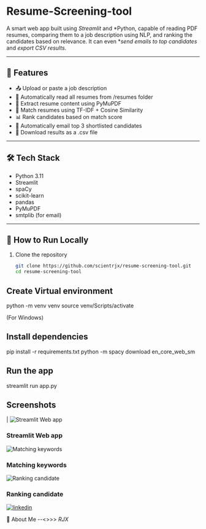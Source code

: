 # Resume-Screening-tool

A smart web app built using *Streamlit* and *Python, capable of reading PDF resumes, comparing them to a job description using NLP, and ranking the candidates based on relevance. It can even **send emails to top candidates* and *export CSV results*.

---

## 📌 Features

- 📤 Upload or paste a job description
- 📂 Automatically read all resumes from /resumes folder
- 🧠 Extract resume content using PyMuPDF
- 🧮 Match resumes using TF-IDF + Cosine Similarity
- 📊 Rank candidates based on match score
- 📩 Automatically email top 3 shortlisted candidates
- 📁 Download results as a .csv file

---

## 🛠 Tech Stack

- Python 3.11
- Streamlit
- spaCy
- scikit-learn
- pandas
- PyMuPDF
- smtplib (for email)

---

## 🚀 How to Run Locally

1. Clone the repository  
   ```bash
   git clone https://github.com/scientrjx/resume-screening-tool.git
   cd resume-screening-tool

## Create Virtual environment 

   python -m venv venv
source venv/Scripts/activate  

(For Windows)

## Install dependencies
pip install -r requirements.txt
python -m spacy download en_core_web_sm
 
## Run the app
streamlit run app.py

## Screenshots

| 
  ![Streamlit Web app](Screens/App.png)
  ### Streamlit Web app
  ![Matching keywords](Screens/Matching_keywords.png)
  ###  Matching keywords
  ![Ranking candidate](Screens/csv.png)
  ### Ranking candidate

[![linkedin](https://img.shields.io/badge/linkedin-0A66C2?style=for-the-badge&logo=linkedin&logoColor=white)](https://www.linkedin.com/in/raju-kumar-0227872b1?utm_source=share&utm_campaign=share_via&utm_content=profile&utm_medium=android_app)

🚀 About Me --<>>>
 <I>RJX</I>
